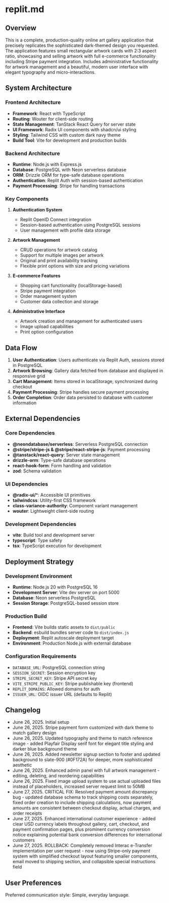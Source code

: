 # replit.md

## Overview

This is a complete, production-quality online art gallery application that precisely replicates the sophisticated dark-themed design you requested. The application features small rectangular artwork cards with 2:3 aspect ratio, showcasing and selling artwork with full e-commerce functionality including Stripe payment integration. Includes administrative functionality for artwork management and a beautiful, modern user interface with elegant typography and micro-interactions.

## System Architecture

### Frontend Architecture
- **Framework**: React with TypeScript
- **Routing**: Wouter for client-side routing
- **State Management**: TanStack React Query for server state
- **UI Framework**: Radix UI components with shadcn/ui styling
- **Styling**: Tailwind CSS with custom dark navy theme
- **Build Tool**: Vite for development and production builds

### Backend Architecture
- **Runtime**: Node.js with Express.js
- **Database**: PostgreSQL with Neon serverless database
- **ORM**: Drizzle ORM for type-safe database operations
- **Authentication**: Replit Auth with session-based authentication
- **Payment Processing**: Stripe for handling transactions

### Key Components

1. **Authentication System**
   - Replit OpenID Connect integration
   - Session-based authentication using PostgreSQL sessions
   - User management with profile data storage

2. **Artwork Management**
   - CRUD operations for artwork catalog
   - Support for multiple images per artwork
   - Original and print availability tracking
   - Flexible print options with size and pricing variations

3. **E-commerce Features**
   - Shopping cart functionality (localStorage-based)
   - Stripe payment integration
   - Order management system
   - Customer data collection and storage

4. **Administrative Interface**
   - Artwork creation and management for authenticated users
   - Image upload capabilities
   - Print option configuration

## Data Flow

1. **User Authentication**: Users authenticate via Replit Auth, sessions stored in PostgreSQL
2. **Artwork Browsing**: Gallery data fetched from database and displayed in responsive grid
3. **Cart Management**: Items stored in localStorage, synchronized during checkout
4. **Payment Processing**: Stripe handles secure payment processing
5. **Order Completion**: Order data persisted to database with customer information

## External Dependencies

### Core Dependencies
- **@neondatabase/serverless**: Serverless PostgreSQL connection
- **@stripe/stripe-js & @stripe/react-stripe-js**: Payment processing
- **@tanstack/react-query**: Server state management
- **drizzle-orm**: Type-safe database operations
- **react-hook-form**: Form handling and validation
- **zod**: Schema validation

### UI Dependencies
- **@radix-ui/***: Accessible UI primitives
- **tailwindcss**: Utility-first CSS framework
- **class-variance-authority**: Component variant management
- **wouter**: Lightweight client-side routing

### Development Dependencies
- **vite**: Build tool and development server
- **typescript**: Type safety
- **tsx**: TypeScript execution for development

## Deployment Strategy

### Development Environment
- **Runtime**: Node.js 20 with PostgreSQL 16
- **Development Server**: Vite dev server on port 5000
- **Database**: Neon serverless PostgreSQL
- **Session Storage**: PostgreSQL-based session store

### Production Build
- **Frontend**: Vite builds static assets to `dist/public`
- **Backend**: esbuild bundles server code to `dist/index.js`
- **Deployment**: Replit autoscale deployment target
- **Environment**: Production Node.js with external database

### Configuration Requirements
- `DATABASE_URL`: PostgreSQL connection string
- `SESSION_SECRET`: Session encryption key
- `STRIPE_SECRET_KEY`: Stripe API secret key
- `VITE_STRIPE_PUBLIC_KEY`: Stripe publishable key (frontend)
- `REPLIT_DOMAINS`: Allowed domains for auth
- `ISSUER_URL`: OIDC issuer URL (defaults to Replit)

## Changelog
- June 26, 2025. Initial setup
- June 26, 2025. Stripe payment form customized with dark theme to match gallery design
- June 26, 2025. Updated typography and theme to match reference image - added Playfair Display serif font for elegant title styling and darker blue background theme
- June 26, 2025. Added newsletter signup section to footer and updated background to slate-900 (#0F172A) for deeper, more sophisticated aesthetic
- June 26, 2025. Enhanced admin panel with full artwork management - editing, deleting, and reordering capabilities
- June 26, 2025. Fixed image upload system to use actual uploaded files instead of placeholders, increased server request limit to 50MB
- June 27, 2025. CRITICAL FIX: Resolved payment amount discrepancy bug - updated database schema to track shipping costs separately, fixed order creation to include shipping calculations, now payment amounts are consistent between checkout display, actual charges, and order receipts
- June 27, 2025. Enhanced international customer experience - added clear USD currency labels throughout gallery, cart, checkout, and payment confirmation pages, plus prominent currency conversion notice explaining potential bank conversion differences for international customers
- June 27, 2025. ROLLBACK: Completely removed Interac e-Transfer implementation per user request - now using Stripe-only payment system with simplified checkout layout featuring smaller components, email moved to shipping section, and collapsible special instructions field

## User Preferences

Preferred communication style: Simple, everyday language.